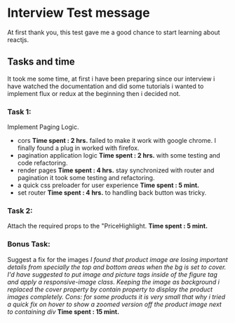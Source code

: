 # Interview Test message
At first thank you, this test gave me a good chance to start learning about reactjs.

## Tasks and time
It took me some time, at first i have been preparing since our interview i have watched the documentation and did some tutorials i wanted to implement flux or redux at the beginning then i decided not.

### Task 1: 
Implement Paging Logic.
  - cors **Time spent : 2 hrs.** failed to make it work with google chrome. I finally found a plug in worked with firefox.
  - pagination application logic **Time spent : 2 hrs.** with some testing and code refactoring.
  - render pages **Time spent : 4 hrs.** stay synchronized with router and pagination it took some testing and refactoring.
  - a quick css preloader for user experience **Time spent : 5 mint.**
  - set router **Time spent : 4 hrs.** to handling back button was tricky.

### Task 2:
Attach the required props to the "PriceHighlight. 
**Time spent : 5 mint.**

### Bonus Task:
Suggest a fix for the images *I found that product image are losing important details from specially the top and bottom areas when the bg is set to cover. I'd have suggested to put image and picture tags inside of the figure tag and apply a responsive-image class. Keeping the image as background i replaced the cover property by contain property to display the product images completely. Cons: for some products it is very small that why i tried a quick fix on hover to show a zoomed version off the product image next to containing div* 
**Time spent : 15 mint.**

